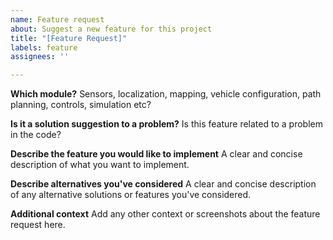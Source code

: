 ```yaml
---
name: Feature request
about: Suggest a new feature for this project
title: "[Feature Request]"
labels: feature
assignees: ''

---
```


**Which module?**
Sensors, localization, mapping, vehicle configuration, path planning, controls, simulation etc?

**Is it a solution suggestion to a problem?**
Is this feature related to a problem in the code?

**Describe the feature you would like to implement**
A clear and concise description of what you want to implement.

**Describe alternatives you've considered**
A clear and concise description of any alternative solutions or features you've considered.

**Additional context**
Add any other context or screenshots about the feature request here.
